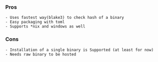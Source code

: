 ### Pros
    
    - Uses fastest way(blake3) to check hash of a binary
    - Easy packaging with toml  
    - Supports *nix and windows as well


### Cons
    
    - Installation of a single binary is Supported (at least for now)
    - Needs raw binary to be hosted


